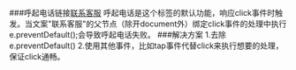 ###呼起电话链接<a href="tel:11111">联系客服</a>
呼起电话是这个标签的默认功能，响应click事件时触发。当文案"联系客服"的父节点（除开document外）绑定click事件的处理中执行e.preventDefault();会导致呼起电话失败。
###解决方案
1.去除e.preventDefault()
2.使用其他事件，比如tap事件代替click来执行想要的处理，保证click通畅。
